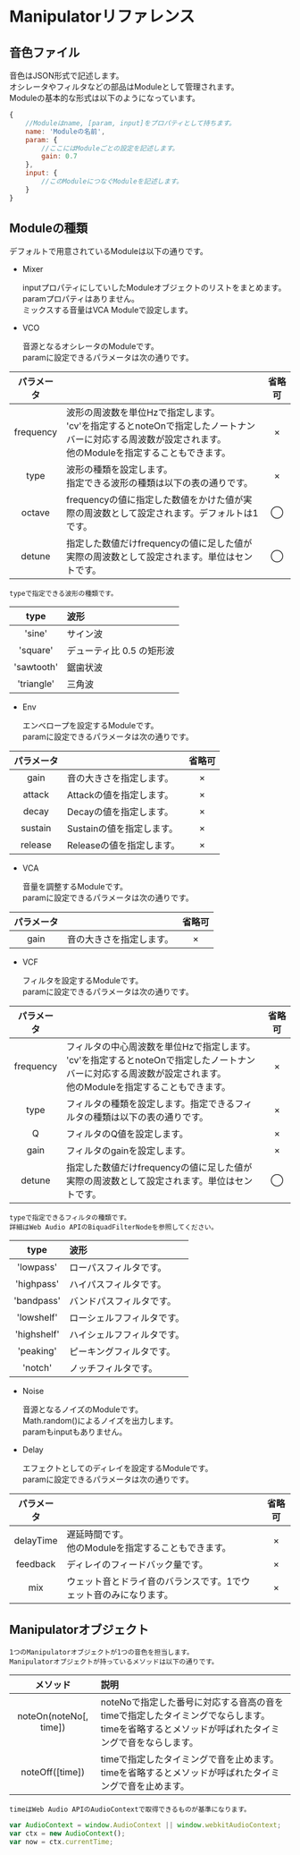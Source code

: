 # Manipulatorリファレンス

## 音色ファイル
音色はJSON形式で記述します。  
オシレータやフィルタなどの部品はModuleとして管理されます。  
Moduleの基本的な形式は以下のようになっています。

```js
{
    //Moduleはname, [param, input]をプロパティとして持ちます。
    name: 'Moduleの名前',
    param: {
        //ここにはModuleごとの設定を記述します。
        gain: 0.7
    },
    input: {
        //このModuleにつなぐModuleを記述します。
    }
}
```

## Moduleの種類
デフォルトで用意されているModuleは以下の通りです。

- Mixer

    inputプロパティにしていしたModuleオブジェクトのリストをまとめます。  
    paramプロパティはありません。  
    ミックスする音量はVCA Moduleで設定します。

- VCO

    音源となるオシレータのModuleです。  
    paramに設定できるパラメータは次の通りです。

| パラメータ | |省略可|
|:-----------:|:------------|:---:|
| frequency|波形の周波数を単位Hzで指定します。<br>'cv'を指定するとnoteOnで指定したノートナンバーに対応する周波数が設定されます。<br>他のModuleを指定することもできます。|×|
|type|波形の種類を設定します。<br>指定できる波形の種類は以下の表の通りです。|×|
|octave|frequencyの値に指定した数値をかけた値が実際の周波数として設定されます。デフォルトは1です。|◯|
|detune|指定した数値だけfrequencyの値に足した値が実際の周波数として設定されます。単位はセントです。|◯|

    typeで指定できる波形の種類です。

| type | 波形 |
|:------:|:------------|
|'sine'|サイン波|
|'square'|デューティ比 0.5 の矩形波|
|'sawtooth'|鋸歯状波|
|'triangle'|三角波|

- Env

    エンベロープを設定するModuleです。  
    paramに設定できるパラメータは次の通りです。

| パラメータ | |省略可|
|:-----------:|:------------|:---:|
|gain|音の大きさを指定します。|×|
|attack|Attackの値を指定します。|×|
|decay|Decayの値を指定します。|×|
|sustain|Sustainの値を指定します。|×|
|release|Releaseの値を指定します。|×|

- VCA

    音量を調整するModuleです。  
    paramに設定できるパラメータは次の通りです。

| パラメータ | |省略可|
|:-----------:|:------------|:---:|
|gain|音の大きさを指定します。|×|

- VCF

    フィルタを設定するModuleです。  
    paramに設定できるパラメータは次の通りです。

| パラメータ | |省略可|
|:-----------:|:------------|:---:|
| frequency|フィルタの中心周波数を単位Hzで指定します。<br>'cv'を指定するとnoteOnで指定したノートナンバーに対応する周波数が設定されます。<br>他のModuleを指定することもできます。|×|
|type|フィルタの種類を設定します。指定できるフィルタの種類は以下の表の通りです。|×|
|Q|フィルタのQ値を設定します。|×|
|gain|フィルタのgainを設定します。|×|
|detune|指定した数値だけfrequencyの値に足した値が実際の周波数として設定されます。単位はセントです。|◯|

    typeで指定できるフィルタの種類です。  
    詳細はWeb Audio APIのBiquadFilterNodeを参照してください。

| type | 波形 |
|:------:|:------------|
|'lowpass'|ローパスフィルタです。|
|'highpass'|ハイパスフィルタです。|
|'bandpass'|バンドパスフィルタです。|
|'lowshelf'|ローシェルフフィルタです。|
|'highshelf'|ハイシェルフフィルタです。|
|'peaking'|ピーキングフィルタです。|
|'notch'|ノッチフィルタです。|

- Noise

    音源となるノイズのModuleです。  
    Math.random()によるノイズを出力します。  
    paramもinputもありません。

- Delay

    エフェクトとしてのディレイを設定するModuleです。  
    paramに設定できるパラメータは次の通りです。

| パラメータ | |省略可|
|:-----------:|:------------|:---:|
|delayTime|遅延時間です。<br>他のModuleを指定することもできます。|×|
|feedback|ディレイのフィードバック量です。|×|
|mix|ウェット音とドライ音のバランスです。1でウェット音のみになります。|×|


## Manipulatorオブジェクト

    1つのManipulatorオブジェクトが1つの音色を担当します。  
    Manipulatorオブジェクトが持っているメソッドは以下の通りです。

| メソッド |説明|
|:------:|:------------|
|noteOn(noteNo[, time])|noteNoで指定した番号に対応する音高の音をtimeで指定したタイミングでならします。timeを省略するとメソッドが呼ばれたタイミングで音をならします。|
|noteOff([time])|timeで指定したタイミングで音を止めます。timeを省略するとメソッドが呼ばれたタイミングで音を止めます。|

    timeはWeb Audio APIのAudioContextで取得できるものが基準になります。

```js
var AudioContext = window.AudioContext || window.webkitAudioContext;
var ctx = new AudioContext();
var now = ctx.currentTime;
```
